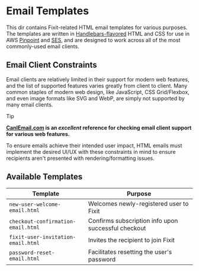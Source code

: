 # Email Templates

This dir contains Fixit-related HTML email templates for various purposes. The templates are written in [Handlebars-flavored](https://handlebarsjs.com/) HTML and CSS for use in AWS [Pinpoint](https://docs.aws.amazon.com/pinpoint/latest/developerguide/welcome.html) and [SES](https://docs.aws.amazon.com/ses/latest/dg/Welcome.html), and are designed to work across all of the most commonly-used email clients.

## Email Client Constraints

Email clients are relatively limited in their support for modern web features, and the list of supported features varies greatly from client to client. Many common staples of modern web design, like JavaScript, CSS Grid/Flexbox, and even image formats like SVG and WebP, are simply not supported by many email clients.

<!-- prettier-ignore -->
> [!TIP]
> **[CanIEmail.com](https://www.caniemail.com/) is an _excellent_ reference for checking email client support for various web features.**

To ensure emails achieve their intended user impact, HTML emails must implement the desired UI/UX with these constraints in mind to ensure recipients aren't presented with rendering/formatting issues.

## Available Templates

| Template                           | Purpose                                             |
| ---------------------------------- | --------------------------------------------------- |
| `new-user-welcome-email.html`      | Welcomes newly-registered user to Fixit             |
| `checkout-confirmation-email.html` | Confirms subscription info upon successful checkout |
| `fixit-user-invitation-email.html` | Invites the recipient to join Fixit                 |
| `password-reset-email.html`        | Facilitates resetting the user's password           |
